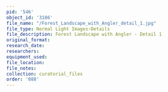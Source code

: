 ```yaml
---
pid: '546'
object_id: '3186'
file_name: "/Forest_Landscape_with_Angler_detail_1.jpg"
file_type: Normal Light Images›Details
file_description: Forest Landscape with Angler - Detail 1
original_format:
research_date:
researchers:
equipment_used:
file_location:
file_notes:
collection: curatorial_files
order: '088'
---
```

